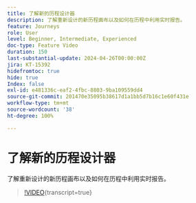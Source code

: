 ```yaml
---
title: 了解新的历程设计器
description: 了解重新设计的新历程画布以及如何在历程中利用实时报告。
feature: Journeys
role: User
level: Beginner, Intermediate, Experienced
doc-type: Feature Video
duration: 150
last-substantial-update: 2024-04-26T00:00:00Z
jira: KT-15392
hidefromtoc: true
hide: true
Index: false
exl-id: e481336c-eaf2-4fbc-8803-9ba109559dd4
source-git-commit: 201470e35095b38617d1a1bb5d7b16c1e60f431e
workflow-type: tm+mt
source-wordcount: '38'
ht-degree: 100%

---
```


# 了解新的历程设计器

了解重新设计的新历程画布以及如何在历程中利用实时报告。

>[!VIDEO](https://video.tv.adobe.com/v/3443605/?learn=on&captions=chi_hans){transcript=true}
